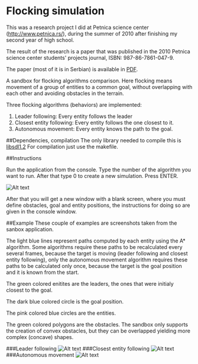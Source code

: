 # Flocking simulation
This was a research project I did at Petnica science center (http://www.petnica.rs/), during the summer of 2010 after finishing my second year of high school.

The result of the research is a paper that was published in the 2010 Petnica science center students' projects journal, ISBN: 987-86-7861-047-9.

The paper (most of it is in Serbian) is available in [PDF](flocking2010.pdf).

A sandbox for flocking algorithms comparison. 
Here flocking means movement of a group of entities to a common goal, 
without overlapping with each other and avoiding obstacles in the terrain.

Three flocking algorithms (behaviors) are implemented:

1. Leader following: Every entity follows the leader
2. Closest entity following: Every entity follows the one closest to it.
3. Autonomous movement: Every entity knows the path to the goal. 

##Dependencies, compilation
The only library needed to compile this is [libsdl1.2](https://www.libsdl.org/download-1.2.php)
For compilation just use the makefile.

##Instructions

Run the application from the console. Type the number of the algorithm you want to run. 
After that type 0 to create a new simulation. Press ENTER.

![Alt text](/../screenshots/img/consoleScreen.png?raw=true "Optional Title")

After that you will get a new window with a blank screen, where you must define obstacles,
goal and entity positions, the instructions for doing so are given in the console window.

##Example
These couple of examples are screenshots taken from the sanbox application. 

The light blue lines represent paths
computed by each entity using the A* algorithm. Some algorithms require these paths
to be recalculated every several frames, because the target
is moving (leader following and closest entity following), only the autonomous movement algorithm requires these
paths to be calculated only once, because the target is the goal position and it is known from the start.

The green colored enitites are the leaders, the ones that were initialy closest to the goal.

The dark blue colored circle is the goal position.

The pink colored blue circles are the entities.

The green colored polygons are the obstacles. The sandbox only supports the creation of convex obstacles, but they
can be overlapped yielding more complex (concave) shapes.

###Leader following
![Alt text](/../screenshots/img/leader.png?raw=true "Optional Title")
###Closest entity following
![Alt text](/../screenshots/img/closest.png?raw=true "Optional Title")
###Autonomous movement
![Alt text](/../screenshots/img/autonomous.png?raw=true "Optional Title")
